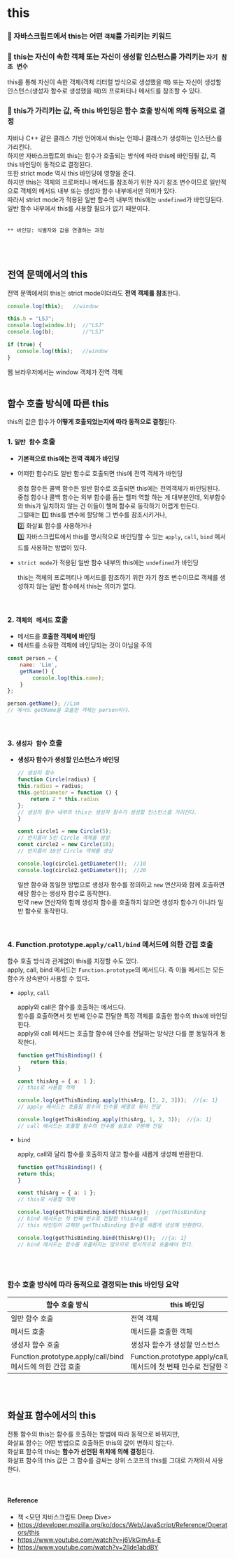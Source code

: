 # this
### 📍 자바스크립트에서 this는 **어떤 `객체`를 가리키는 키워드**
### 📍 this는 자신이 속한 객체 또는 자신이 생성할 인스턴스를 가리키는 `자기 참조 변수`
this를 통해 자신이 속한 객체(객체 리터럴 방식으로 생성했을 때) 또는 자신이 생성할 인스턴스(생성자 함수로 생성했을 때)의 프로퍼티나 메서드를 참조할 수 있다.

### 📍 this가 가리키는 값, 즉 this 바인딩은 함수 호출 방식에 의해 동적으로 결정
자바나 C++ 같은 클래스 기반 언어에서 this는 언제나 클래스가 생성하는 인스턴스를 가리킨다.
<br>하지만 자바스크립트의 this는 함수가 호출되는 방식에 따라 this에 바인딩될 값, 즉 this 바인딩이 동적으로 결정된다. 
<br>또한 strict mode 역시 this 바인딩에 영향을 준다.
<br>하지만 this는 객체의 프로퍼티나 메서드를 참조하기 위한 자기 참조 변수이므로 일반적으로 객체의 메서드 내부 또는 생성자 함수 내부에서만 의미가 있다.
<br>따라서 strict mode가 적용된 일반 함수의 내부의 this에는 `undefined`가 바인딩된다. 일반 함수 내부에서 this를 사용할 필요가 없기 때문이다.
<br><br>


    ** 바인딩: 식별자와 값을 연결하는 과정
<br><br>


## 전역 문맥에서의 this
전역 문맥에서의 this는 strict mode이더라도 **전역 객체를 참조**한다.
```js
console.log(this);   //window

this.b = "LSJ";
console.log(window.b);  //"LSJ"
console.log(b);         //"LSJ"

if (true) {
   console.log(this);   //window
}
```
웹 브라우저에서는 window 객체가 전역 객체
<br><br>


## 함수 호출 방식에 따른 this
this의 값은 함수가 **어떻게 호출되었는지에 따라 동적으로 결정**된다.
### 1. `일반 함수` 호출
- **기본적으로 this에는 전역 객체가 바인딩**
- 어떠한 함수라도 일반 함수로 호출되면 this에 전역 객체가 바인딩

    중첩 함수든 콜백 함수든 일반 함수로 호출되면 this에는 전역객체가 바인딩된다.
    <br>중첩 함수나 콜백 함수는 외부 함수를 돕는 헬퍼 역할 하는 게 대부분인데, 외부함수와 this가 일치하지 않는 건 이들이 헬퍼 함수로 동작하기 어렵게 만든다.
    <br>그럴때는 1️⃣ this를 변수에 할당해 그 변수를 참조시키거나,
    <br>2️⃣ 화살표 함수를 사용하거나
    <br>3️⃣ 자바스크립트에서 this를 명시적으로 바인딩할 수 있는 `apply`, `call`, `bind` 메서드를 사용하는 방법이 있다.
-  `strict mode`가 적용된 일반 함수 내부의 this에는 `undefined`가 바인딩

    this는 객체의 프로퍼티나 메서드를 참조하기 위한 자기 참조 변수이므로 객체를 생성하지 않는 일반 함수에서 this는 의미가 없다.
<br>


### 2. `객체의 메서드` 호출
- 메서드를 **호출한 객체에 바인딩**
- 메서드를 소유한 객체에 바인딩되는 것이 아님을 주의
```js
const person = {
	name: 'Lim',
	getName() {
		console.log(this.name);
	}
};

person.getName(); //Lim
// 메서드 getName을 호출한 객체는 person이다.
```
<br>


### 3. `생성자 함수` 호출
- **생성자 함수가 생성할 인스턴스가 바인딩**
    ```js
    // 생성자 함수
    function Circle(radius) {
	this.radius = radius;
	this.getDiameter = function () {
		return 2 * this.radius
	};
	// 생성자 함수 내부의 this는 생성자 함수가 생성할 인스턴스를 가리킨다.
    }

    const circle1 = new Circle(5);
    // 반지름이 5인 Circle 객체를 생성
    const circle2 = new Circle(10);
    // 반지름이 10인 Circle 객체를 생성

    console.log(circle1.getDiameter());  //10
    console.log(circle2.getDiameter());  //20
    ```
    일반 함수와 동일한 방법으로 생성자 함수를 정의하고 `new` 연산자와 함께 호출하면 해당 함수는 생성자 함수로 동작한다.
    <br>만약 new 연산자와 함께 생성자 함수를 호출하지 않으면 생성자 함수가 아니라 일반 함수로 동작한다.

<br>


### 4. Function.prototype.`apply/call/bind` 메서드에 의한 간접 호출
함수 호출 방식과 관계없이 this를 지정할 수도 있다.
<br>apply, call, bind 메서드는 `Function.prototype`의 메서드다. 즉 이들 메서드는 모든 함수가 상속받아 사용할 수 있다.

- `apply`, `call`

    apply와 call은 함수를 호출하는 메서드다.
    <br>함수를 호출하면서 첫 번째 인수로 전달한 특정 객체를 호출한 함수의 this에 바인딩한다.
    <br>apply와 call 메서드는 호출할 함수에 인수를 전달하는 방식만 다를 뿐 동일하게 동작한다.

    ```js
    function getThisBinding() {
	    return this;
    }

    const thisArg = { a: 1 };
    // this로 사용할 객체

    console.log(getThisBinding.apply(thisArg, [1, 2, 3]));  //{a: 1}
    // apply 메서드는 호출할 함수의 인수를 배열로 묶어 전달

    console.log(getThisBinding.apply(thisArg, 1, 2, 3));  //{a: 1}
    // call 메서드는 호출할 함수의 인수를 쉼표로 구분해 전달
    ```


- `bind`

    apply, call와 달리 함수를 호출하지 않고 함수를 새롭게 생성해 반환한다.
    ```js
    function getThisBinding() {
	return this;
    }

    const thisArg = { a: 1 };
    // this로 사용할 객체

    console.log(getThisBinding.bind(thisArg));  //getThisBinding
    // bind 메서드는 첫 번쨰 인수로 전달한 thisArg로 
    // this 바인딩이 교체된 getThisBinding 함수를 새롭게 생성해 반환한다.

    console.log(getThisBinding.bind(thisArg)());  //{a: 1}
    // bind 메서드는 함수를 호출하지는 않으므로 명시적으로 호출해야 한다.    
    ```

<br><br>


### 함수 호출 방식에 따라 동적으로 결정되는 this 바인딩 요약

|함수 호출 방식|this 바인딩|
|------|---|
|일반 함수 호출|전역 객체|
|메서드 호출|메서드를 호출한 객체|
|생성자 함수 호출|생성자 함수가 생성할 인스턴스|
|Function.prototype.apply/call/bind <br> 메서드에 의한 간접 호출|Function.prototype.apply/call/bind <br> 메서드에 첫 번째 인수로 전달한 객체|

<br><br>



## 화살표 함수에서의 this
전통 함수의 this는 함수를 호출하는 방법에 따라 동적으로 바뀌지만,
<br>화살표 함수는 어떤 방법으로 호출하든 this의 값이 변하지 않는다.
<br>화살표 함수의 this는 **함수가 선언된 위치에 의해 결정**된다.
<br>화살표 함수의 this 값은 그 함수를 감싸는 상위 스코프의 this를 그대로 가져와서 사용한다.
<br><br>
<br>


#### Reference
- 책 <모던 자바스크립트 Deep Dive>
- https://developer.mozilla.org/ko/docs/Web/JavaScript/Reference/Operators/this
- https://www.youtube.com/watch?v=j6VkGimAs-E
- https://www.youtube.com/watch?v=2lIde1abdBY
